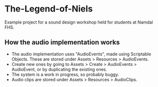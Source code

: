 # The-Legend-of-Niels
Example project for a sound design workshop held for students at Namdal FHS.

## How the audio implementation works
- The audio implementation uses "AudioEvents", made using Scriptable Objects. These are stored under Assets > Resources > AudioEvents.
- Create new ones by going to Assets > Create > AudioEvents > AudioEvent, or by duplicating the existing ones.
- The system is a work in progress, so probably buggy.
- Audio clips are stored under Assets > Resources > AudioClips.
